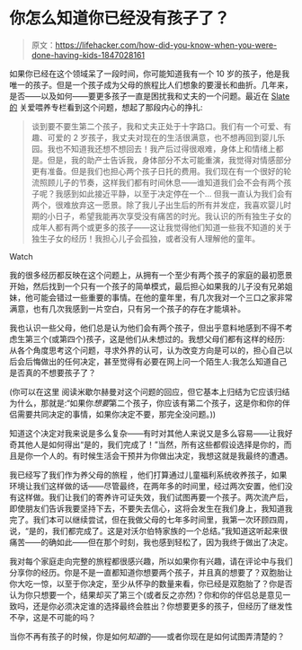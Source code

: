 # 你怎么知道你已经没有孩子了？

> 原文：<https://lifehacker.com/how-did-you-know-when-you-were-done-having-kids-1847028161>

如果你已经在这个领域呆了一段时间，你可能知道我有一个 10 岁的孩子，他是我唯一的孩子。但是一个孩子成为父母的旅程比人们想象的要漫长和曲折。几年来，是否——以及如何——要更多孩子一直是困扰我和丈夫的一个问题。最近在 [Slate 的](https://slate.com/human-interest/2021/05/how-to-know-when-stop-having-children-care-and-feeding.html) 关爱喂养专栏看到这个问题，想起了那段内心的挣扎:

> 谈到要不要生第二个孩子，我和丈夫正处于十字路口。我们有一个可爱、有趣、可爱的 2 岁孩子，我丈夫对现在的生活很满意，也不想再回到婴儿乐园。我也不知道我还想不想回去！我产后过得很艰难，身体上和情绪上都是。但是，我的助产士告诉我，身体部分不太可能重演，我觉得对情感部分更有准备。但是我们也担心两个孩子日托的费用。我们现在有一个很好的轮流照顾儿子的节奏，这样我们都有时间休息——谁知道我们会不会有两个孩子呢？我感到如此接近平静，以至于决定停在一个… 但我一直认为我们会有两个，很难放弃这一愿景。除了我儿子出生后的所有并发症，我喜欢婴儿时期的小日子，希望我能再次享受没有痛苦的时光。我认识的所有独生子女的成年人都有两个或更多的孩子——这让我觉得他们知道一些我不知道的关于独生子女的经历！我担心儿子会孤独，或者没有人理解他的童年。

Watch

我的很多经历都反映在这个问题上，从拥有一个至少有两个孩子的家庭的最初愿景开始，然后找到一个只有一个孩子的简单模式，最后担心如果我的儿子没有兄弟姐妹，他可能会错过一些重要的事情。在他的童年里，有几次我对一个三口之家非常满意，也有几次我感到一片空白，只有另一个孩子的存在才能填补。

我也认识一些父母，他们总是认为他们会有两个孩子，但出乎意料地感到不得不考虑生第三个(或第四个)孩子，这是他们从未想过的。我想父母们都有这样的经历:从各个角度思考这个问题，寻求外界的认可，认为改变方向是可以的，担心自己以后会后悔做出的任何决定，甚至觉得有必要在网上问一个陌生人:我怎么知道自己是否真的不想要孩子了？

(你可以在这里 阅读米歇尔赫曼对这个问题的回应，但它基本上归结为它应该归结为什么，那就是:“如果你*想要*第二个孩子，你应该有第二个孩子，这是你和你的伴侣需要共同决定的事情，如果你决定不要，那完全没问题。))

知道这个决定对我来说是多么复杂——有时对其他人来说又是多么容易——让我好奇其他人是如何得出“是的，我们完成了！”当然，所有这些都假设选择是你的，而且是你一个人的。有时候生活会干预并为你做出决定，我想这就是我最终的遭遇。

我已经写了我们作为养父母的旅程 ，他们打算通过儿童福利系统收养孩子，如果环境让我们这样做的话——尽管最终，在两年多的时间里，经过两次安置，他们没有这样做。我们让我们的寄养许可证失效，我们试图再要一个孩子。两次流产后，即使朋友们告诉我要坚持下去，不要失去信心，这将会发生在我们身上，我知道我完了。我们本可以继续尝试，但在我做父母的七年多时间里，我第一次环顾四周，说，“是的，我们都完成了。这是对沃尔伯特家族的一个总结。”我知道这听起来很痛苦——的确如此——但在那个时刻，我也感到轻松了，因为我终于做出了决定。

我对每个家庭走向完整的旅程都很感兴趣，所以如果你有兴趣，请在评论中与我们分享你的经历。你是不是一直都知道你想要两个孩子，并且真的想要了？双胞胎让你大吃一惊，以至于你决定，至少从怀孕的数量来看，你已经是双胞胎了？你是否认为你只想要一个，结果却买了第三个(或者反之亦然)？你和你的伴侣总是意见一致吗，还是你必须决定谁的选择最终会胜出？你想要更多的孩子，但经历了继发性不孕，这是不可能的吗？

当你不再有孩子的时候，你是如何*知道*的——或者你现在是如何试图弄清楚的？